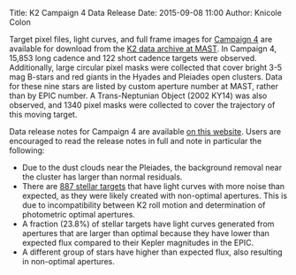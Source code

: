 Title: K2 Campaign 4 Data Release
Date: 2015-09-08 11:00
Author: Knicole Colon

Target pixel files, light curves, and full frame images for [Campaign 4](/k2-approved-programs.html#campaign-4) are available for download from the [K2 data archive at MAST](https://archive.stsci.edu/k2/). In Campaign 4, 15,853 long cadence and 122 short cadence targets were observed. Additionally, large circular pixel masks were collected that cover bright 3-5 mag B-stars and red giants in the Hyades and Pleiades open clusters.  Data for these nine stars are listed by custom aperture number at MAST, rather than by EPIC number.  A Trans-Neptunian Object (2002 KY14) was also observed, and 1340 pixel masks were collected to cover the trajectory of this moving target.

Data release notes for Campaign 4 are available [on this website](k2-data-release-notes.html#k2-campaign-4). Users are encouraged to read the release notes in full and note in particular the following:

* Due to the dust clouds near the Pleiades, the background removal near the cluster has larger than normal residuals. 
* There are [887 stellar targets](/K2/K2drn/C4/C4_reduced_ap_targets.txt) that have light curves with more noise than expected, as they were likely created with non-optimal apertures.  This is due to incompatibility between K2 roll motion and determination of photometric optimal apertures.
* A fraction (23.8%) of stellar targets have light curves generated from apertures that are larger than optimal because they have lower than expected flux compared to their Kepler magnitudes in the EPIC.
* A different group of stars have higher than expected flux, also resulting in non-optimal apertures.
